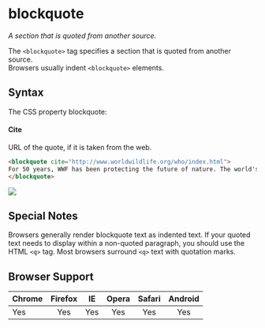 # blockquote

*A section that is quoted from another source.*  

The `<blockquote>` tag specifies a section that is quoted from another source.  
Browsers usually indent `<blockquote>` elements.  

## Syntax  

The CSS property blockquote:  

#### Cite

URL of the quote, if it is taken from the web.  

```html
<blockquote cite="http://www.worldwildlife.org/who/index.html">
For 50 years, WWF has been protecting the future of nature. The world's leading conservation organization, WWF works in 100 countries and is supported by 1.2 million members in the United States and close to 5 million globally.
</blockquote>
```  
![](http://i.imgur.com/4IWRTfI.png)  



## Special Notes

Browsers generally render blockquote text as indented text. If your quoted text needs to display within a non-quoted paragraph, you should use the HTML `<q>` tag. Most browsers surround `<q>` text with quotation marks.  

## Browser Support   

| Chrome | Firefox  | IE | Opera | Safari | Android |  
|---|:--:|:--:|:----:|:---:|:---:|  
| Yes | Yes | Yes |Yes |Yes |Yes |

